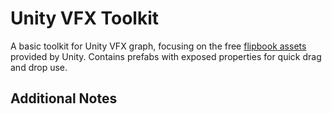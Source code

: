 # Unity VFX Toolkit

A basic toolkit for Unity VFX graph, focusing on the free [flipbook assets](https://blog.unity.com/technology/free-vfx-image-sequences-flipbooks) provided by Unity. Contains prefabs with exposed properties for quick drag and drop use.

## Additional Notes
